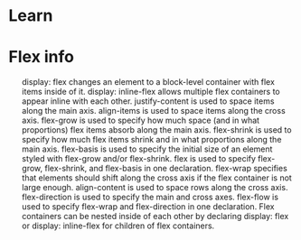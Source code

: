 # Learn
<h1>Flex info</h1>
<ul>
display: flex changes an element to a block-level container with flex items inside of it.
display: inline-flex allows multiple flex containers to appear inline with each other.
justify-content is used to space items along the main axis.
align-items is used to space items along the cross axis.
flex-grow is used to specify how much space (and in what proportions) flex items absorb along the main axis.
flex-shrink is used to specify how much flex items shrink and in what proportions along the main axis.
flex-basis is used to specify the initial size of an element styled with flex-grow and/or flex-shrink.
flex is used to specify flex-grow, flex-shrink, and flex-basis in one declaration.
flex-wrap specifies that elements should shift along the cross axis if the flex container is not large enough.
align-content is used to space rows along the cross axis.
flex-direction is used to specify the main and cross axes.
flex-flow is used to specify flex-wrap and flex-direction in one declaration.
Flex containers can be nested inside of each other by declaring display: flex or display: inline-flex for children of flex containers.
</ul>
